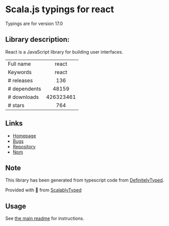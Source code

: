 
# Scala.js typings for react

Typings are for version 17.0

## Library description:
React is a JavaScript library for building user interfaces.

|                    |                 |
| ------------------ | :-------------: |
| Full name          | react |
| Keywords           | react |
| # releases         | 136 |
| # dependents       | 48159 |
| # downloads        | 426323461 |
| # stars            | 764 |

## Links
- [Homepage](https://reactjs.org/)
- [Bugs](https://github.com/facebook/react/issues)
- [Repository](https://github.com/facebook/react)
- [Npm](https://www.npmjs.com/package/react)
    


## Note
This library has been generated from typescript code from [DefinitelyTyped](https://definitelytyped.org).

Provided with :purple_heart: from [ScalablyTyped](https://github.com/oyvindberg/ScalablyTyped)

## Usage
See [the main readme](../../readme.md) for instructions.


